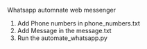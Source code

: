 Whatsapp automnate web messenger

1. Add Phone numbers in phone_numbers.txt
2. Add Message in the message.txt
3. Run the automate_whatsapp.py

